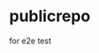 # publicrepo
for e2e test

















































































































































































































































































































































































































































































































































































































































































































































































































































































































































































































































































































































































































































































































































































































































































































































































































































































































































































































































































































































































































































































































































































































































































































































































































































































































































































































































































































































































































































































































































































































































